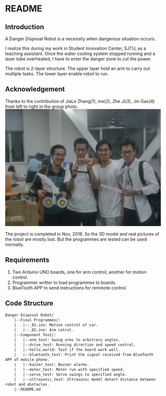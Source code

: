 # README

## Introduction
A Danger Disposal Robot is a necessity when dangerous situation occurs.

I realize this during my work in Student Innovation Center, SJTU, as a teaching assistant. Once the water cooling system stopped running and a laser tube overheated, I have to enter the danger zone to cut the power.

The robot is 2-layer structure. The upper layer hold an arm to carry out multiple tasks. The lower layer enable robot to run.

## Acknowledgement

Thanks to the contribution of JiaLe Zhang(1), me(2), Zhe Ji(3), Jin Gao(4) from left to right in the group photo.
![Pic](images/teammembers.jpg)

The project is completed in Nov, 2018. So the 3D model and real pictures of the robot are mostly lost.
But the programmes are tested can be used normally.

## Requirements
1. Two Arduino UNO boards, one for arm control, another for motion control.
2. Programmer writter to load programmes to boards.
3. BlueTooth APP to send instructions for remmote control.

## Code Structure
```
Danger Disposal Robot/
    |--Final Programmes/:
    |   |--_01.ino: Motion control of car.
    |   |--_02.ino: Arm cotrol.
    |--Component Test/:
    |   |--arm_test: Swing arms to arbitrary angles.
    |   |--drive_test: Running direction and speed control.
    |   |--hello_world: Test if the board work well.
    |   |--bluetooth_test: Print the signal received from BlueTooth APP of mobile phone.
    |   |--buzzer_test: Buzzer alarms.
    |   |--moter_test: Moter run with specified speed.
    |   |--servo_test: Servo swings to specified angle.
    |   |--ultrasonic_test: Ultrasonic model detect distance between robot and obstacles.
    |--README.md
```
